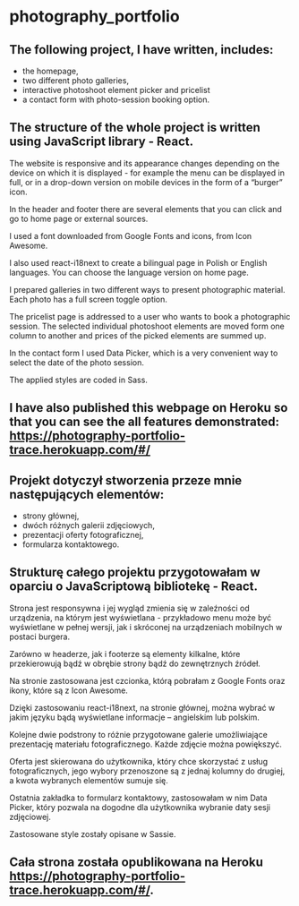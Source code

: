 # photography_portfolio

## The following project, I have written, includes:
* the homepage,
* two different photo galleries,
* interactive photoshoot element picker and pricelist 
* a contact form with photo-session booking option.

## The structure of the whole project is written using JavaScript library - React.
The website is responsive and its appearance changes depending on the device on which it is displayed - for example the menu can be displayed in full, or in a drop-down version on mobile devices in the form of a “burger” icon.

In the header and footer there are several elements that you can click and go to home page or external sources.

I used a font downloaded from Google Fonts and icons, from Icon Awesome.

I also used react-i18next to create a bilingual page in Polish or English languages. You can choose the language version on home page.

I prepared galleries in two different ways to present photographic material. Each photo  has a full screen toggle option.

The pricelist page is addressed to a user who wants to book a photographic session. The selected individual photoshoot elements are moved form one column to another and prices of the picked elements are summed up.

In the contact form I used Data Picker, which is a very convenient way to select the date of the photo session. 

The applied styles are coded in Sass. 

## I have also published this webpage on Heroku so that you can see the all features demonstrated: https://photography-portfolio-trace.herokuapp.com/#/




## Projekt dotyczył stworzenia przeze mnie następujących elementów:
* strony głównej,
* dwóch różnych galerii zdjęciowych,
* prezentacji oferty fotograficznej,
* formularza kontaktowego.

## Strukturę całego projektu przygotowałam w oparciu o JavaScriptową bibliotekę - React. 

Strona jest responsywna i jej wygląd zmienia się w zaleźności od urządzenia, na którym jest wyświetlana - przykładowo menu może być wyświetlane w pełnej wersji, jak i skróconej na urządzeniach mobilnych w postaci burgera. 

Zarówno w headerze, jak i footerze są elementy kilkalne, które przekierowują bądź w obrębie strony bądź do zewnętrznych źródeł. 

Na stronie zastosowana jest czcionka, którą pobrałam z Google Fonts oraz ikony, które są z Icon Awesome.  

Dzięki zastosowaniu react-i18next, na stronie głównej, można wybrać w jakim języku bądą wyświetlane informacje – angielskim lub polskim. 

Kolejne dwie podstrony to różnie przygotowane galerie umożliwiające prezentację materiału fotograficznego. Każde zdjęcie można powiększyć.

Oferta jest skierowana do użytkownika, który chce skorzystać z usług fotograficznych, jego wybory przenoszone są z jednaj kolumny do drugiej, a kwota wybranych elementów sumuje się.

Ostatnia zakładka to formularz kontaktowy, zastosowałam w nim Data Picker, który pozwala na dogodne dla użytkownika wybranie daty sesji zdjęciowej.

Zastosowane style zostały opisane w Sassie. 

## Cała strona została opublikowana na Heroku https://photography-portfolio-trace.herokuapp.com/#/. 
